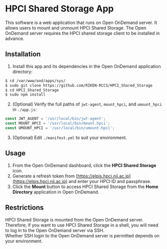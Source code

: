 # HPCI Shared Storage App

This software is a web application that runs on Open OnDemand server.
It allows users to mount and unmount HPCI Shared Storage.
The Open OnDemand server requires the HPCI shared storage client to be installed in advance.

## Installation

1. Install this app and its dependencies in the Open OnDemand application directory:
  ```bash
  $ cd /var/www/ood/apps/sys/
  $ sudo git clone https://github.com/RIKEN-RCCS/HPCI_Shared_Storage
  $ cd HPCI_Shared_Storage
  $ sudo npm install
  ```

2. (Optional) Verify the full paths of `jwt-agent`, `mount_hpci`, and `umount_hpci` in `./app.js`:
  ```js
  const JWT_AGENT = '/usr/local/bin/jwt-agent';
  const MOUNT_HPCI = '/usr/local/bin/mount.hpci';
  const UMOUNT_HPCI = '/usr/local/bin/umount.hpci';
  ```

3. (Optional) Edit `./manifest.yml` to suit your environment.

## Usage

1. From the Open OnDemand dashboard, click the **HPCI Shared Storage** icon.
2. Generate a refresh token from [https://elpis.hpci.nii.ac.jp](https://elpis.hpci.nii.ac.jp) and enter your HPCI ID and passphrase.
3. Click the **Mount** button to access HPCI Shared Storage from the **Home Directory** application in Open OnDemand.

## Restrictions

HPCI Shared Storage is mounted from the Open OnDemand server.  
Therefore, if you want to use HPCI Shared Storage in a shell, you will need to log in to the Open OnDemand server via SSH.  
Whether SSH login to the Open OnDemand server is permitted depends on your environment.
